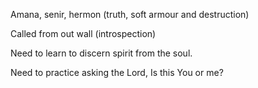 Amana, senir, hermon (truth, soft armour and destruction)

Called from out wall (introspection)

Need to learn to discern spirit from the soul.

Need to practice asking the Lord, Is this You or me?
